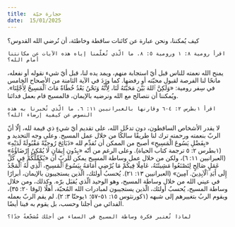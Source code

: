 ```yaml
---
title:  حجارة حيّة
date:  15/01/2025
---
```


كيف يُمكننا، ونحن عبارة عن كائنات ساقطة وخاطئة، أن نُرضي الله القدوس؟

`اقرأ رومية ٨: ١ ورومية ٥: ٨. ما الّذي تُعلّمنا إياه هذه الآيات عن مكانتنا أمام الله؟`

يمنح الله نعمته للناس قبل أيّ استجابة منهم، ويمد يده لنا، قبل أيّ شيء نقوله أو نفعله، مانحًا لنا الفرصة لقبول محبّته أو رفضها. كما ورَدَ في الآية الثامنة من الأصحاح الخامس في سِفر رومية: «وَلَكِنَّ ٱللهَ بَيَّنَ مَحَبَّتَهُ لَنَا، لِأَنَّهُ وَنَحْنُ بَعْدُ خُطَاةٌ مَاتَ ٱلْمَسِيحُ لِأَجْلِنَا». ويُمكننا أن نتصالح مع الله ونرضيه بالإيمان، فالمسيح قام بعمل فدائنا.

`اقرأ ١بطرس ٢: ٤-٦ وقارنها بالعبرانيين ١١: ٦. ما الّذي تُخبرنا به هذه النصوص عن كيفية إرضاء الله؟`

لا يقدر الأشخاص الساقطون، دون تدخّل الله، على تقديم أيّ شيءٍ ذي قيمة لله، إلّا أنّ الربّ بنعمته ورحمته ترك لنا طريقًا سالكًا من خلال عمل المسيح. وعلى وجه التحديد و «بِفَضْلِ يَسُوعَ الْمَسِيحِ» أصبح من الممكن أن نُقدِّم لله «ذَبَائِحَ رُوحِيَّةً مَقْبُولَةً لَدَيْهِ» (١بطرس ٢: ٥ ترجمة كتاب الحياة). وعلى الرغم من أنّه «بِدُونِ إِيمَانٍ لَا يُمْكِنُ إِرْضَاؤُهُ» (العبرانيين ١١: ٦)، ولكن من خلال عمل وساطة المسيح يمكن للربّ أن «يُكَمِّلْكُمْ فِي كُلِّ عَمَلٍ صَالِحٍ لِتَصْنَعُوا مَشِيئَتَهُ، عَامِلًا فِيكُمْ مَا يُرْضِي أَمَامَهُ بِيَسُوعَ ٱلْمَسِيحِ، ٱلَّذِي لَهُ ٱلْمَجْدُ إِلَى أَبَدِ ٱلْآبِدِينَ. آمِينَ» (العبرانيين ١٣: ٢١). يُحسبُ أولئك، الّذين يستجيبون بالإيمان، أبرارًا في عيني الله من خلال وساطة المسيح، وهو الوحيد الّذي يُقبَل برّه. وكذلك، ومن خلال وساطة المسيح، يُحسبُ أولئك، الّذين يستجيبون لمبادرات الله المُحبّة، أهلًا (لوقا ٢٠: ٣٥)، ويقوم الربُ بتغييرهم إلى شبهه (١كورنثوس ١٥: ٥١-٥٧؛ ١يوحنّا ٣: ٢). لم يقم الربّ بعمله الفدائي من أجلنا وحسب، بل يقوم به فينا أيضًا.

`لماذا تُعتبر فكرة وساطة المسيح في السماء من أجلك مُشجّعةً جدًا؟`